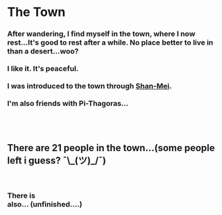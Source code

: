 <head>
  <title>The Town</title>
  <link href="assets/css/main.css" rel="stylesheet" type="text/css">
</head>

<h1>The Town</h1>
<body>
  <h3>After wandering, I find myself in the town, where I now rest...It's good to rest after a while. No place better to live in than a desert...woo?
  <br><br> I like it. It's peaceful. <br><br> I was introduced to the town through <a href="https://shan-mei.github.io/shanmeis-notes/">Shan-Mei</a>.   <br><br>I'm also friends with <a href:"pi-thagoras.github.io/the-chicken-pen/">Pi-Thagoras</a>...
  </h3>
  <br>
  <br>
  <h2>There are 21 people in the town...(some people left i guess? ¯\_(ツ)_/¯)</h2>
  <br>
  <h3>There is <br> also... (unfinished....)</h3>
</body>
